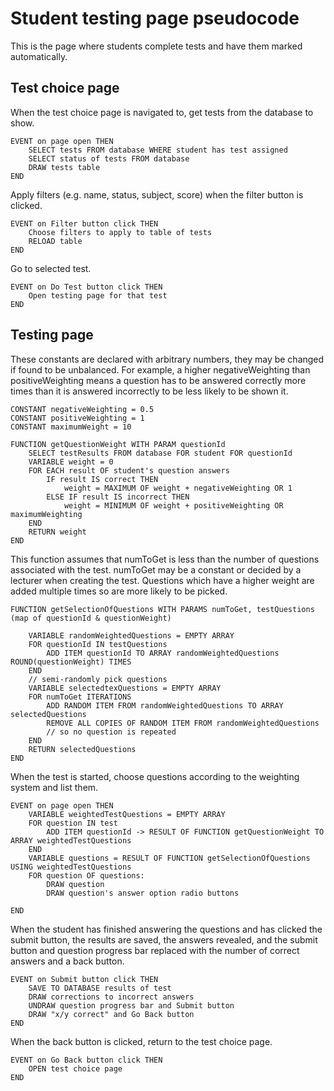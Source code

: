 # Student testing page pseudocode

This is the page where students complete tests and have them marked automatically.

## Test choice page

When the test choice page is navigated to, get tests from the database to show.
```
EVENT on page open THEN
	SELECT tests FROM database WHERE student has test assigned
	SELECT status of tests FROM database
	DRAW tests table
END
```

Apply filters (e.g. name, status, subject, score) when the filter button is clicked.
```
EVENT on Filter button click THEN
	Choose filters to apply to table of tests
	RELOAD table
END
```

Go to selected test.
```
EVENT on Do Test button click THEN
	Open testing page for that test
END
```

## Testing page

These constants are declared with arbitrary numbers, they may be changed if found to be unbalanced.
For example, a higher negativeWeighting than positiveWeighting means a question has to be answered correctly more times than it is answered incorrectly to be less likely to be shown it.
```
CONSTANT negativeWeighting = 0.5
CONSTANT positiveWeighting = 1 
CONSTANT maximumWeight = 10

FUNCTION getQuestionWeight WITH PARAM questionId
    SELECT testResults FROM database FOR student FOR questionId
    VARIABLE weight = 0
    FOR EACH result OF student's question answers
        IF result IS correct THEN
            weight = MAXIMUM OF weight + negativeWeighting OR 1
        ELSE IF result IS incorrect THEN
            weight = MINIMUM OF weight + positiveWeighting OR maximumWeighting
    END
    RETURN weight
END
```

This function assumes that numToGet is less than the number of questions associated with the test.
numToGet may be a constant or decided by a lecturer when creating the test.
Questions which have a higher weight are added multiple times so are more likely to be picked.
```
FUNCTION getSelectionOfQuestions WITH PARAMS numToGet, testQuestions (map of questionId & questionWeight)
    
    VARIABLE randomWeightedQuestions = EMPTY ARRAY
    FOR questionId IN testQuestions
        ADD ITEM questionId TO ARRAY randomWeightedQuestions ROUND(questionWeight) TIMES
    END
    // semi-randomly pick questions
    VARIABLE selectedtexQuestions = EMPTY ARRAY
    FOR numToGet ITERATIONS
        ADD RANDOM ITEM FROM randomWeightedQuestions TO ARRAY selectedQuestions
        REMOVE ALL COPIES OF RANDOM ITEM FROM randomWeightedQuestions
        // so no question is repeated
    END
    RETURN selectedQuestions
END
```

When the test is started, choose questions according to the weighting system and list them.
```
EVENT on page open THEN
	VARIABLE weightedTestQuestions = EMPTY ARRAY
	FOR question IN test
		ADD ITEM questionId -> RESULT OF FUNCTION getQuestionWeight TO ARRAY weightedTestQuestions
	END
	VARIABLE questions = RESULT OF FUNCTION getSelectionOfQuestions USING weightedTestQuestions
	FOR question OF questions:
		DRAW question
		DRAW question's answer option radio buttons

END	
```


When the student has finished answering the questions and has clicked the submit button, the results are saved, the answers revealed, and the submit button and question progress bar replaced with the number of correct answers and a back button.
```
EVENT on Submit button click THEN
	SAVE TO DATABASE results of test
	DRAW corrections to incorrect answers
	UNDRAW question progress bar and Submit button
	DRAW "x/y correct" and Go Back button 
END
```

When the back button is clicked, return to the test choice page.
```
EVENT on Go Back button click THEN
	OPEN test choice page
END
```
